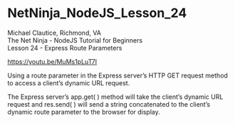 # NetNinja_NodeJS_Lesson_24
 Michael Clautice, Richmond, VA<br>
The Net Ninja - NodeJS Tutorial for Beginners<br>
Lesson 24 - Express Route Parameters

https://youtu.be/MuMs1pLuT7I

Using a route parameter in the Express server’s HTTP GET request method to access a client’s dynamic URL request.

The Express server’s app.get( ) method will take the client’s dynamic URL request and res.send( ) will send a string concatenated to the client’s dynamic route parameter to the browser for display.
